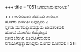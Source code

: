 +++
title = "051 ಜಗದುಸುರು ಪಸರಿಸಿತು"

+++
ಜಗದುಸುರು ಪಸರಿಸಿತು ಹರುಷದ  
ಹೊಗರು ಮಸಗಿತು ರಿಪುನೃಪರ ನಿ  
ನ್ನಗಡು ಮಗನುತ್ಸಾಹವದ್ದುದು ಖೇದಪಂಕದಲಿ  
ಹೊಗೆವ ಮೋರೆಯ ಕಯ್ಯಗಲ್ಲದ  
ಬಿಗಿದ ಬೆರಗಿನ ಖತಿಯೊಳುಸುರುವ  
ನಗೆಯೊಳಶ್ವತ್ಥಾಮನಿದ್ದನು ಮೊಗದ ಮೋನದಲಿ     ॥51॥